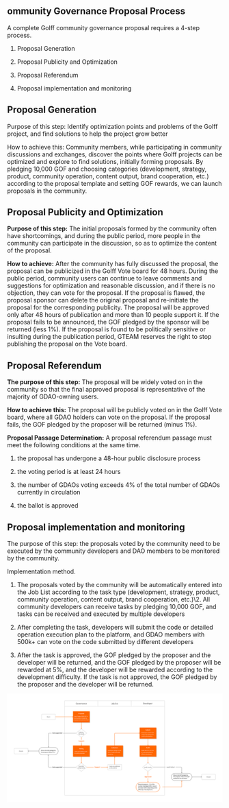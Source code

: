 ## ommunity Governance Proposal Process

A complete Golff community governance proposal requires a 4-step process.

1. Proposal Generation
2. Proposal Publicity and Optimization

3. Proposal Referendum

4. Proposal implementation and monitoring

   

## Proposal Generation

Purpose of this step: Identify optimization points and problems of the Golff project, and find solutions to help the project grow better

How to achieve this: Community members, while participating in community discussions and exchanges, discover the points where Golff projects can be optimized and explore to find solutions, initially forming proposals. By pledging 10,000 GOF and choosing categories (development, strategy, product, community operation, content output, brand cooperation, etc.) according to the proposal template and setting GOF rewards, we can launch proposals in the community.



## Proposal Publicity and Optimization

**Purpose of this step:** The initial proposals formed by the community often have shortcomings, and during the public period, more people in the community can participate in the discussion, so as to optimize the content of the proposal.

**How to achieve:** After the community has fully discussed the proposal, the proposal can be publicized in the Golff Vote board for 48 hours. During the public period, community users can continue to leave comments and suggestions for optimization and reasonable discussion, and if there is no objection, they can vote for the proposal. If the proposal is flawed, the proposal sponsor can delete the original proposal and re-initiate the proposal for the corresponding publicity. The proposal will be approved only after 48 hours of publication and more than 10 people support it. If the proposal fails to be announced, the GOF pledged by the sponsor will be returned (less 1%). If the proposal is found to be politically sensitive or insulting during the publication period, GTEAM reserves the right to stop publishing the proposal on the Vote board.

## Proposal Referendum

**The purpose of this step:** The proposal will be widely voted on in the community so that the final approved proposal is representative of the majority of GDAO-owning users.

**How to achieve this:** The proposal will be publicly voted on in the Golff Vote board, where all GDAO holders can vote on the proposal. If the proposal fails, the GOF pledged by the proposer will be returned (minus 1%).

**Proposal Passage Determination:** A proposal referendum passage must meet the following conditions at the same time.

1. the proposal has undergone a 48-hour public disclosure process

2. the voting period is at least 24 hours

3. the number of GDAOs voting exceeds 4% of the total number of GDAOs currently in circulation

4. the ballot is approved

   

## Proposal implementation and monitoring

The purpose of this step: the proposals voted by the community need to be executed by the community developers and DAO members to be monitored by the community.

Implementation method.

1. The proposals voted by the community will be automatically entered into the Job List according to the task type (development, strategy, product, community operation, content output, brand cooperation, etc.)\2. All community developers can receive tasks by pledging 10,000 GOF, and tasks can be received and executed by multiple developers

3. After completing the task, developers will submit the code or detailed operation execution plan to the platform, and GDAO members with 500k+ can vote on the code submitted by different developers

4. After the task is approved, the GOF pledged by the proposer and the developer will be returned, and the GOF pledged by the proposer will be rewarded at 5%, and the developer will be rewarded according to the development difficulty. If the task is not approved, the GOF pledged by the proposer and the developer will be returned.

![image](images/DAO/1.png)